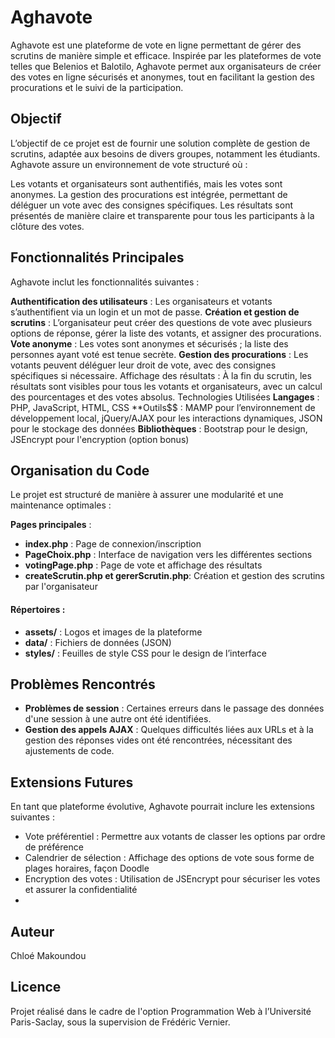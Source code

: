 # Aghavote
Aghavote est une plateforme de vote en ligne permettant de gérer des scrutins de manière simple et efficace. Inspirée par les plateformes de vote telles que Belenios et Balotilo, Aghavote permet aux organisateurs de créer des votes en ligne sécurisés et anonymes, tout en facilitant la gestion des procurations et le suivi de la participation.

## Objectif
L’objectif de ce projet est de fournir une solution complète de gestion de scrutins, adaptée aux besoins de divers groupes, notamment les étudiants. Aghavote assure un environnement de vote structuré où :

Les votants et organisateurs sont authentifiés, mais les votes sont anonymes.
La gestion des procurations est intégrée, permettant de déléguer un vote avec des consignes spécifiques.
Les résultats sont présentés de manière claire et transparente pour tous les participants à la clôture des votes.

## Fonctionnalités Principales
Aghavote inclut les fonctionnalités suivantes :

**Authentification des utilisateurs** : Les organisateurs et votants s’authentifient via un login et un mot de passe.
**Création et gestion de scrutins** : L’organisateur peut créer des questions de vote avec plusieurs options de réponse, gérer la liste des votants, et assigner des procurations.
**Vote anonyme** : Les votes sont anonymes et sécurisés ; la liste des personnes ayant voté est tenue secrète.
**Gestion des procurations** : Les votants peuvent déléguer leur droit de vote, avec des consignes spécifiques si nécessaire.
Affichage des résultats : À la fin du scrutin, les résultats sont visibles pour tous les votants et organisateurs, avec un calcul des pourcentages et des votes absolus.
Technologies Utilisées
**Langages** : PHP, JavaScript, HTML, CSS
**Outils$$ : MAMP pour l’environnement de développement local, jQuery/AJAX pour les interactions dynamiques, JSON pour le stockage des données
**Bibliothèques** : Bootstrap pour le design, JSEncrypt pour l'encryption (option bonus)

## Organisation du Code
Le projet est structuré de manière à assurer une modularité et une maintenance optimales :

**Pages principales** :
- **index.php** : Page de connexion/inscription
- **PageChoix.php** : Interface de navigation vers les différentes sections
- **votingPage.php** : Page de vote et affichage des résultats
- **createScrutin.php et gererScrutin.php**: Création et gestion des scrutins par l'organisateur

#### Répertoires :
- **assets/** : Logos et images de la plateforme
- **data/** : Fichiers de données (JSON)
- **styles/** : Feuilles de style CSS pour le design de l’interface

## Problèmes Rencontrés
- **Problèmes de session** : Certaines erreurs dans le passage des données d'une session à une autre ont été identifiées.
- **Gestion des appels AJAX** : Quelques difficultés liées aux URLs et à la gestion des réponses vides ont été rencontrées, nécessitant des ajustements de code.

## Extensions Futures
En tant que plateforme évolutive, Aghavote pourrait inclure les extensions suivantes :

- Vote préférentiel : Permettre aux votants de classer les options par ordre de préférence
- Calendrier de sélection : Affichage des options de vote sous forme de plages horaires, façon Doodle
- Encryption des votes : Utilisation de JSEncrypt pour sécuriser les votes et assurer la confidentialité
-
## Auteur
Chloé Makoundou

## Licence
Projet réalisé dans le cadre de l'option Programmation Web à l’Université Paris-Saclay, sous la supervision de Frédéric Vernier.
